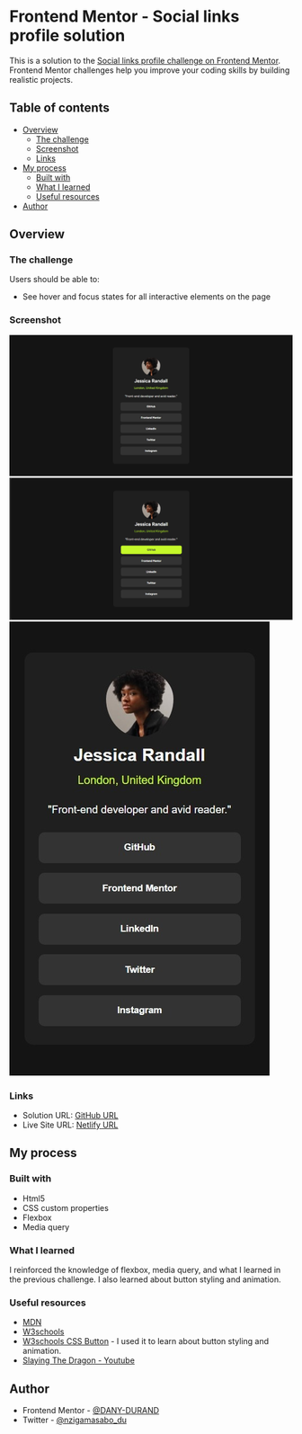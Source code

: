 # Frontend Mentor - Social links profile solution

This is a solution to the [Social links profile challenge on Frontend Mentor](https://www.frontendmentor.io/challenges/social-links-profile-UG32l9m6dQ). Frontend Mentor challenges help you improve your coding skills by building realistic projects. 

## Table of contents

- [Overview](#overview)
  - [The challenge](#the-challenge)
  - [Screenshot](#screenshot)
  - [Links](#links)
- [My process](#my-process)
  - [Built with](#built-with)
  - [What I learned](#what-i-learned)
  - [Useful resources](#useful-resources)
- [Author](#author)

## Overview

### The challenge

Users should be able to:

- See hover and focus states for all interactive elements on the page

### Screenshot

![](./assets/images/solution-desktop-view.jpeg)
![](./assets/images/solution-active-state.png)
![](./assets/images/solution-mobile.jpeg)

### Links

- Solution URL: [GitHub URL](https://github.com/DANY-DURAND/frontend-mentor-challenges/tree/main/social-links-profile-main)
- Live Site URL: [Netlify URL](https://blog-card-frm.netlify.app/social-links-profile-main/)

## My process

### Built with

- Html5
- CSS custom properties
- Flexbox
- Media query

### What I learned

I reinforced the knowledge of flexbox, media query, and what I learned in the previous challenge. I also learned about button styling and animation.

### Useful resources

- [MDN](https://developer.mozilla.org/en-US/docs/Web/CSS/CSS_media_queries/Using_media_queries)
- [W3schools](https://www.w3schools.com/cssref/atrule_media.php)
- [W3schools CSS Button](https://www.w3schools.com/css/css3_buttons.asp) - I used it to learn about button styling and animation.
- [Slaying The Dragon - Youtube](https://youtu.be/K24lUqcT0Ms?si=7SrrsfPT9flC6K42)

## Author

- Frontend Mentor - [@DANY-DURAND](https://www.frontendmentor.io/profile/DANY-DURAND)
- Twitter - [@nzigamasabo_du](https://www.twitter.com/nzigamasabo_du)